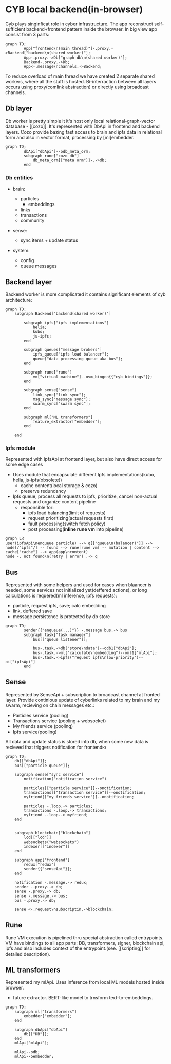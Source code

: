 # CYB local backend(in-browser)

Cyb plays singinficat role in cyber infrastructure. The app reconstruct self-sufficient backend+frontend pattern inside the browser.
In big view app consist from 3 parts:

```mermaid
graph TD;
        App["frontend\n(main thread)"]-.proxy.->Backend["backend\n(shared worker)"];
        App-.proxy.->Db["graph db\n(shared worker)"];
        Backend-.proxy.->Db;
        App<-.message\nchannels.->Backend;
```

To reduce overload of main thread we have created 2 separate shared workers, where all the stuff is hosted. Bi-interraction between all layers occurs using proxy(comlink abstraction) or directly using broadcast channels.

## Db layer

Db worker is pretty simple it it's host only local relational-graph-vector database - [[cozo]]. It's represented with DbApi in frontend and backend layers.
Cozo provide bazing fast access to brain and ipfs data in relational form and also in vector format, processing by [ml]embedder.

```mermaid
graph TD;
        dbApi["dbApi"]--odb_meta_orm;
        subgraph rune["cozo db"]
            db_meta_orm[["meta orm"]]-.->db;
        end
```

### Db entities

- brain:
  - particles
    - embeddings
  - links
  - transactions
  - community
- sense:

  - sync items + update status

- system:
  - config
  - queue messages

## Backend layer

Backend worker is more complicated it contains significant elements of cyb architecture:

```mermaid
graph TD;
    subgraph Backend["backend(shared worker)"]

        subgraph ipfs["ipfs implementations"]
            helia;
            kubo;
            js-ipfs;
        end

        subgraph queues["message brokers"]
            ipfs_queue["ipfs load balancer"];
            queue["data processing queue aka bus"];
        end

        subgraph rune["rune"]
            vm["virtual machine"]--ovm_bingen{{"cyb bindings"}};
        end

        subgraph sense["sense"]
            link_sync["link sync"];
            msg_sync["message sync"];
            swarm_sync["swarm sync"];
        end

        subgraph ml["ML transformers"]
            feature_extractor["embedder"];
        end

    end
```

### Ipfs module

Represented with IpfsApi at frontend layer, but also have direct access for some edge cases

- Uses module that encapsulate different Ipfs implementations(kubo, helia, js-ipfs(obsolete))
  - cache content(local storage & cozo)
  - preserve redundancy
- Ipfs queue, process all requests to ipfs, prioritize, cancel non-actual requests and organize content pipeline
  - responsible for:
    - ipfs load balancing(limit of requests)
    - request prioritizing(actual requests first)
    - fault processing(switch fetch policy)
    - post processing(**inline rune vm** into pipeline)

```mermaid
graph LR
user(ipfsApi\nenqueue particle) --> q[["queue\n(balancer)"]] --> node[/"ipfs"/] -- found --> rune[rune vm] -- mutation | content --> cache["cache"] --> app(app\ncontent)
node -. not found\n(retry | error) .-> q
```

## Bus

Represented with some helpers and used for cases when blaancer is needed, some services not initialized yet(deffered actions), or long calculations is requered(ml inference, ipfs requests):

- particle, request ipfs, save; calc embedding
- link, deffered save
- message persistence is protected by db store

```mermaid
graph TD;
        sender{{"enqueue(...)"}} -.message bus.-> bus
        subgraph task["task manager"]
            bus[["queue listener"]];

            bus-.task.->db("store\ndata")--odb1["dbApi"];
            bus-.task.->ml("calculate\nembedding")--oml1["mlApi"];
            bus-.task.->ipfs("request ipfs\nlow-priority")--oi["ipfsApi"]
        end
```

## Sense

Represented by SenseApi + subscription to broadcast channel at fronted layer. Provide continious update of cyberlinks related to my brain and my swarm, recieving on chain messages etc.:

- Particles service (pooling)
- Transactions service (pooling + websocket)
- My friends service (pooling)
- Ipfs service(pooling)

All data and update status is stored into db, when some new data is recieved that triggers notification for frontendю

```mermaid
graph TD;
    db[["dbApi"]];
    bus[["particle queue"]];

    subgraph sense["sync service"]
        notification("notification service")

        particles[["particle service"]]--onotification;
        transactions[["transaction service"]]--onotification;
        myfriend[["my friends service"]]--onotification;

        particles -.loop.-> particles;
        transactions -.loop.-> transactions;
        myfriend -.loop.-> myfriend;
    end


    subgraph blockchain["blockchain"]
        lcd[["lcd"]]
        websockets("websockets")
        indexer[["indexer"]]
    end

    subgraph app["frontend"]
        redux["redux"]
        sender{{"senseApi"}};
    end

    notification -.message.-> redux;
    sender -.proxy.-> db;
    sense -.proxy.-> db;
    sense -.message.-> bus;
    bus -.proxy.-> db;

    sense <-.request\nsubscriptin.->blockchain;

```

## Rune

Rune VM execution is pipelined thru special abstraction called entrypoints. VM have bindings to all app parts: DB, transformers, signer, blockchain api, ipfs and also includes context of the entrypoint.(see. [[scripting]] for detailed description).

## ML transformers

Represented my mlApi. Uses inference from local ML models hosted inside browser.

- future extractor. BERT-like model to trnsform text-to-embeddings.

```mermaid
graph TD;
    subgraph ml["transformers"]
        embedder["embedder"];
    end

    subgraph dbApi["dbApi"]
        db[["DB"]];
    end
    mlApi["mlApi"];

    mlApi--odb;
    mlApi--oembedder;
```
